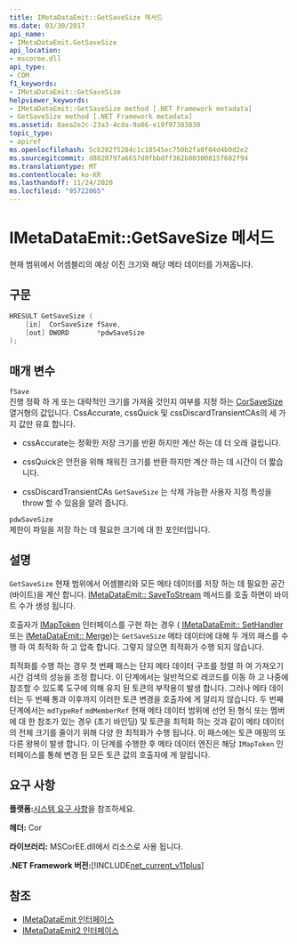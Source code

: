 ```yaml
---
title: IMetaDataEmit::GetSaveSize 메서드
ms.date: 03/30/2017
api_name:
- IMetaDataEmit.GetSaveSize
api_location:
- mscoree.dll
api_type:
- COM
f1_keywords:
- IMetaDataEmit::GetSaveSize
helpviewer_keywords:
- IMetaDataEmit::GetSaveSize method [.NET Framework metadata]
- GetSaveSize method [.NET Framework metadata]
ms.assetid: 8aea2e2c-23a3-4cda-9a06-e19f97383830
topic_type:
- apiref
ms.openlocfilehash: 5cb202f5284c1c18545ec750b2fa0f04d4b0d2e2
ms.sourcegitcommit: d8020797a6657d0fbbdff362b80300815f682f94
ms.translationtype: MT
ms.contentlocale: ko-KR
ms.lasthandoff: 11/24/2020
ms.locfileid: "95722065"
---
```

# <a name="imetadataemitgetsavesize-method"></a>IMetaDataEmit::GetSaveSize 메서드

현재 범위에서 어셈블리의 예상 이진 크기와 해당 메타 데이터를 가져옵니다.  
  
## <a name="syntax"></a>구문  
  
```cpp  
HRESULT GetSaveSize (  
    [in]  CorSaveSize fSave,  
    [out] DWORD       *pdwSaveSize  
);  
```  
  
## <a name="parameters"></a>매개 변수  

 `fSave`  
 진행 정확 하 게 또는 대략적인 크기를 가져올 것인지 여부를 지정 하는 [CorSaveSize](corsavesize-enumeration.md) 열거형의 값입니다. CssAccurate, cssQuick 및 cssDiscardTransientCAs의 세 가지 값만 유효 합니다.  
  
- cssAccurate는 정확한 저장 크기를 반환 하지만 계산 하는 데 더 오래 걸립니다.  
  
- cssQuick은 안전을 위해 채워진 크기를 반환 하지만 계산 하는 데 시간이 더 짧습니다.  
  
- cssDiscardTransientCAs `GetSaveSize` 는 삭제 가능한 사용자 지정 특성을 throw 할 수 있음을 알려 줍니다.  
  
 `pdwSaveSize`  
 제한이 파일을 저장 하는 데 필요한 크기에 대 한 포인터입니다.  
  
## <a name="remarks"></a>설명  

 `GetSaveSize` 현재 범위에서 어셈블리와 모든 메타 데이터를 저장 하는 데 필요한 공간 (바이트)을 계산 합니다. [IMetaDataEmit:: SaveToStream](imetadataemit-savetostream-method.md) 메서드를 호출 하면이 바이트 수가 생성 됩니다.  
  
 호출자가 [IMapToken](imaptoken-interface.md) 인터페이스를 구현 하는 경우 ( [IMetaDataEmit:: SetHandler](imetadataemit-sethandler-method.md) 또는 [IMetaDataEmit:: Merge](imetadataemit-merge-method.md))는 `GetSaveSize` 메타 데이터에 대해 두 개의 패스를 수행 하 여 최적화 하 고 압축 합니다. 그렇지 않으면 최적화가 수행 되지 않습니다.  
  
 최적화를 수행 하는 경우 첫 번째 패스는 단지 메타 데이터 구조를 정렬 하 여 가져오기 시간 검색의 성능을 조정 합니다. 이 단계에서는 일반적으로 레코드를 이동 하 고 나중에 참조할 수 있도록 도구에 의해 유지 된 토큰의 부작용이 발생 합니다. 그러나 메타 데이터는 두 번째 통과 이후까지 이러한 토큰 변경을 호출자에 게 알리지 않습니다. 두 번째 단계에서는 `mdTypeRef` `mdMemberRef` 현재 메타 데이터 범위에 선언 된 형식 또는 멤버에 대 한 참조가 있는 경우 (초기 바인딩) 및 토큰을 최적화 하는 것과 같이 메타 데이터의 전체 크기를 줄이기 위해 다양 한 최적화가 수행 됩니다. 이 패스에는 토큰 매핑의 또 다른 왕복이 발생 합니다. 이 단계를 수행한 후 메타 데이터 엔진은 해당 `IMapToken` 인터페이스를 통해 변경 된 모든 토큰 값의 호출자에 게 알립니다.  
  
## <a name="requirements"></a>요구 사항  

 **플랫폼:**[시스템 요구 사항](../../get-started/system-requirements.md)을 참조하세요.  
  
 **헤더:** Cor  
  
 **라이브러리:** MSCorEE.dll에서 리소스로 사용 됩니다.  
  
 **.NET Framework 버전:**[!INCLUDE[net_current_v11plus](../../../../includes/net-current-v11plus-md.md)]  
  
## <a name="see-also"></a>참조

- [IMetaDataEmit 인터페이스](imetadataemit-interface.md)
- [IMetaDataEmit2 인터페이스](imetadataemit2-interface.md)
